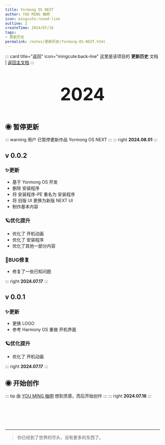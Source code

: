 ```yaml
---
title: Yormong OS NEXT
author: YOU MING 柚明
icon: mingcute:round-line
outline: 2
createTime: 2024/07/16
tags:
- 更新历史
permalink: /notes/更新历史/Yormong-OS-NEXT.html
---
```


::: card title="返回" icon="mingcute:back-line"
这里是该项目的 **更新历史** 文档 | [返回主文档](/notes/Yormong-OS-NEXT.html)
:::

<div style="text-align: center; ">
    <p style="font-size: 56px; font-weight: 650; margin-top: 60px">2024</p>
</div>


## ◉ 暂停更新
::: warning 用户 <Badge text="柚明" type="tip" /> 已暂停更新作品  Yormong OS NEXT 
:::
::: right
**2024.08.01**
:::


## v 0.0.2 <Badge text="概念版" type="warning" />
### ✨更新

- 基于  Yormong OS  开发
- 删除 安装程序 
- 将 安装程序-PE 重名为 安装程序 
- 将 旧版 UI 更换为新版 NEXT UI 
- 制作基本内容

### 🪐优化提升

- 优化了 开机动画 
- 优化了 安装程序 
- 优化了其他一部分内容

### 🐛BUG修复

- 修复了一些已知问题

::: right
**2024.07.17**
:::


## v 0.0.1 <Badge text="概念版" type="warning" />
### ✨更新

- 更换  LOGO 
- 参考 Harmony OS 重做 开机界面 

### 🪐优化提升

- 优化了 开机动画 

::: right
**2024.07.17**
:::


## ◉ 开始创作
::: tip 由 [YOU MING 柚明](/notes/更多/工作室.html#you-ming-柚明) 想到灵感，而后开始创作
:::
::: right
**2024.07.16**
:::

<p style="margin-top: 100px"></p>

---

> 你已经到了世界的尽头，没有更多的东西了。